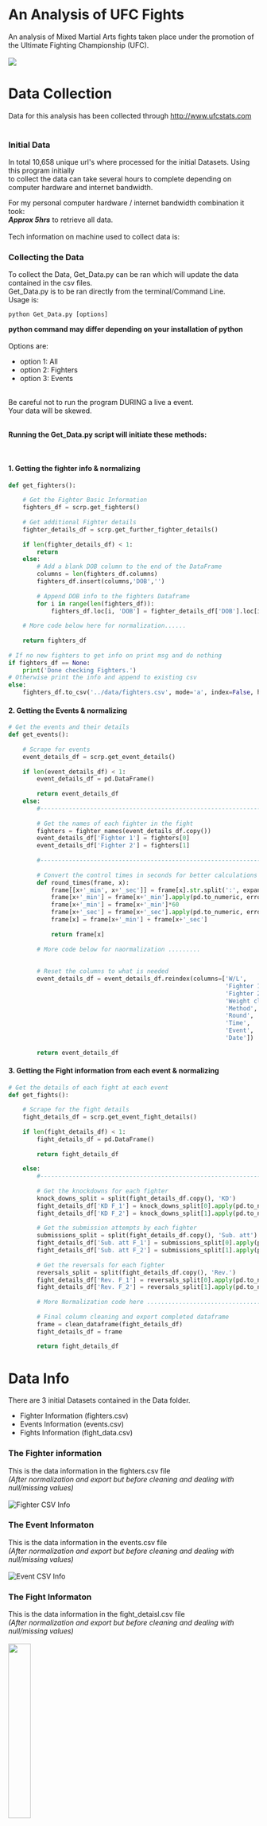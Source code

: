 # An Analysis of UFC Fights
An analysis of Mixed Martial Arts fights taken place under the promotion of the Ultimate Fighting Championship (UFC).
<br><br>
<img src="https://piglordmma.com/wp-content/uploads/2020/04/ufc-octagon.jpg">

# Data Collection
Data for this analysis has been collected through http://www.ufcstats.com <br>
<br>

### Initial Data
In total 10,658 unique url's where processed for the initial Datasets. Using this program initially <br>
to collect the data can take several hours to complete depending on computer hardware and internet bandwidth.<br>
    
For my personal computer hardware / internet bandwidth combination it took:<br>
**_Approx 5hrs_** to retrieve all data.<br>
<br>
Tech information on machine used to collect data is:<br>

### Collecting the Data
To collect the Data, Get_Data.py can be ran which will update the data contained in the csv files.<br>
Get_Data.py is to be ran directly from the terminal/Command Line. <br>
Usage is:<br>
```
python Get_Data.py [options]
```
**python command may differ depending on your installation of python**
<br>
<br>
Options are:<br>
- option 1: All
- option 2: Fighters
- option 3: Events
<br>
Be careful not to run the program DURING a live a event.<br>
Your data will be skewed. <br>
<br>

**Running the Get_Data.py script will initiate these methods:**

<br>

#### 1. Getting the fighter info & normalizing
```python
def get_fighters():
    
    # Get the Fighter Basic Information
    fighters_df = scrp.get_fighters()
    
    # Get additional Fighter details
    fighter_details_df = scrp.get_further_fighter_details()
    
    if len(fighter_details_df) < 1:
        return 
    else:
        # Add a blank DOB column to the end of the DataFrame
        columns = len(fighters_df.columns)
        fighters_df.insert(columns,'DOB','')
        
        # Append DOB info to the fighters Dataframe
        for i in range(len(fighters_df)):
            fighters_df.loc[i, 'DOB'] = fighter_details_df['DOB'].loc[i]
    
    # More code below here for normalization......
    
    return fighters_df
    
# If no new fighters to get info on print msg and do nothing
if fighters_df == None:
    print('Done checking Fighters.')
# Otherwise print the info and append to existing csv
else:
    fighters_df.to_csv('../data/fighters.csv', mode='a', index=False, header=False)
```
#### 2. Getting the Events & normalizing
```Python
# Get the events and their details
def get_events():
    
    # Scrape for events
    event_details_df = scrp.get_event_details()
    
    if len(event_details_df) < 1:
        event_details_df = pd.DataFrame()
        
        return event_details_df
    else:
        #--------------------------------------------------------------------------------------------
        
        # Get the names of each fighter in the fight
        fighters = fighter_names(event_details_df.copy())
        event_details_df['Fighter 1'] = fighters[0]
        event_details_df['Fighter 2'] = fighters[1]
        
        #--------------------------------------------------------------------------------------------
        
        # Convert the control times in seconds for better calculations
        def round_times(frame, x):
            frame[[x+'_min', x+'_sec']] = frame[x].str.split(':', expand=True)
            frame[x+'_min'] = frame[x+'_min'].apply(pd.to_numeric, errors='coerce')
            frame[x+'_min'] = frame[x+'_min']*60
            frame[x+'_sec'] = frame[x+'_sec'].apply(pd.to_numeric, errors='coerce')
            frame[x] = frame[x+'_min'] + frame[x+'_sec']
            
            return frame[x]
            
        # More code below for naormalization .........
        
        
        # Reset the columns to what is needed
        event_details_df = event_details_df.reindex(columns=['W/L', 
                                                             'Fighter 1', 
                                                             'Fighter 2',
                                                             'Weight class', 
                                                             'Method',
                                                             'Round', 
                                                             'Time', 
                                                             'Event',
                                                             'Date'])
        
        return event_details_df
```
#### 3. Getting the Fight information from each event & normalizing
```Python
# Get the details of each fight at each event
def get_fights():
    
    # Scrape for the fight details
    fight_details_df = scrp.get_event_fight_details()
    
    if len(fight_details_df) < 1:
        fight_details_df = pd.DataFrame()
        
        return fight_details_df
    
    else:        
        #--------------------------------------------------------------------------------------------
               
        # Get the knockdowns for each fighter
        knock_downs_split = split(fight_details_df.copy(), 'KD')
        fight_details_df['KD F_1'] = knock_downs_split[0].apply(pd.to_numeric, errors='coerce')
        fight_details_df['KD F_2'] = knock_downs_split[1].apply(pd.to_numeric, errors='coerce')
        
        # Get the submission attempts by each fighter
        submissions_split = split(fight_details_df.copy(), 'Sub. att')
        fight_details_df['Sub. att F_1'] = submissions_split[0].apply(pd.to_numeric, errors='coerce')
        fight_details_df['Sub. att F_2'] = submissions_split[1].apply(pd.to_numeric, errors='coerce')
        
        # Get the reversals for each fighter
        reversals_split = split(fight_details_df.copy(), 'Rev.')
        fight_details_df['Rev. F_1'] = reversals_split[0].apply(pd.to_numeric, errors='coerce')
        fight_details_df['Rev. F_2'] = reversals_split[1].apply(pd.to_numeric, errors='coerce')
        
        # More Normalization code here ...................................
        
        # Final column cleaning and export completed dataframe
        frame = clean_dataframe(fight_details_df)    
        fight_details_df = frame
    
        return fight_details_df
```

# Data Info
There are 3 initial Datasets contained in the Data folder. <br>
- Fighter Information (fighters.csv)
- Events Information (events.csv)
- Fights Information (fight_data.csv)

### The Fighter information
This is the data information in the fighters.csv file <br>
*_(After normalization and export but before cleaning and dealing with null/missing values)_*<br><br>
![Fighter CSV Info](https://github.com/Jon-Flan/Analysis_of_UFC_Fights/blob/main/imgs/fighter_dtypes_info%20copy.png)

### The Event Informaton
This is the data information in the events.csv file<br>
*_(After normalization and export but before cleaning and dealing with null/missing values)_*<br><br>
![Event CSV Info](https://github.com/Jon-Flan/Analysis_of_UFC_Fights/blob/main/imgs/event_dtypes_info.png)

### The Fight Informaton
This is the data information in the fight_detaisl.csv file<br>
*_(After normalization and export but before cleaning and dealing with null/missing values)_*<br><br>
<img src="https://github.com/Jon-Flan/Analysis_of_UFC_Fights/blob/main/imgs/fights_dtypes.png" width=30% height=30%>
<br><br>
![Fight CSV Info](https://github.com/Jon-Flan/Analysis_of_UFC_Fights/blob/main/imgs/fights_info.png)

# Preprocessing
Once the data has been collected preprocessing can be begin. For this project instead of dealing with<br> 
null values in the fighter.csv straight away, the data from each csv is merged into one complete dataset,<br>
as this is where the analysis will take place and some figthers present in the figther information<br> 
may not have been in a UFC fight. Meaning some null information may not be part of the main dataset anyway.<br>
<br>
For the fight details, in early UFC events not all information is available as well as weight classes differ<br>
dramtically from what is used in Mixed Martial Arts promotions now, such as the Open Weight Class<br>
<br>
For these reasons all null, empty data as well as feature creation will be dealt with after merging.<br>

## Data Merging
The Data flow below shows from the website to a merged dataset before cleaning and feature creation. <br>
**Note:** Not all attributes from each dataset are used but are still taken during initial scraping and normalisation, <br>
to be used in the merging process and for data validation compared to the website during the data retreival.<br>
<br>
<img src="https://github.com/Jon-Flan/Analysis_of_UFC_Fights/blob/main/imgs/data_flow/data_flow_pt1.png" width=100% height=100%>

## Merging the Data
To merge the data. After the collection process has completed and csv files are created,<br>
run the following command in terminal/comman prompt
**python command may differ depending on your installation of python**

```Terminal
python Merge_Data.py
```
Will initiate the process, NOTE: No additional arguments are needed for running this script.

```Python
def main():
    # get the final merged output
    data = merge_data()
    data
    print_and_export_data(data)
    
# merge the fighter info onto the fight info
    def get_merged_fighter_info():
        # copies of needed dataframes
        df_1 = events_and_fights.copy()
        df_f1 = fighter_1.copy()
        df_f2 = fighter_2.copy()
      
        # merge and drop dupliactes due to rematches and duplicate fighter info
        df_merged = pd.merge(df_1, df_f1, on=['Fighter 1'], how='left')
        df_merged = df_merged.drop_duplicates(subset=['Fighter 1', 'Fighter 2', 'Event', 'Win decided by'], 
                                                keep='last')
        df_merged = pd.merge(df_merged, df_f2, on=['Fighter 2'], how='left')
        df_merged = df_merged.drop_duplicates(subset=['Fighter 1', 'Fighter 2', 'Event', 'Win decided by'], 
                                                keep='last')
        
        # More merging methods inplace above and below this snippet
        
        data = get_merged_fighter_info()
    
    return data 
```

### Merged Data Info
The merged info is below before any initial visualization, cleaning, null handling, data type correction or feature creation<br>
Here we end up with 81 columns and 6350 rows. Each fight is broken out by the event basic details such as the event name and date,<br>
the winner/loser and how the fight ended. Then the each fighter details (Fighter 1 / Fighter 2) %& (F_1 / F_2) in the fight such as the<br> 
strikes landed and thrown per body section,as well as position. Then the personal info such as height, stance DOB and reach.<br>

<img src="https://github.com/Jon-Flan/Analysis_of_UFC_Fights/blob/main/imgs/merged_not_cleaned_dtypes.PNG" width=50% height=100%>

Table example: <br>

<img src="https://github.com/Jon-Flan/Analysis_of_UFC_Fights/blob/main/imgs/merged_not_cleaned_info.PNG" width=200% height=100% style="overflow-x:scroll">

# Tools Used
All tools and languages used, including packages from within each language <br>
<br>
#### Prerequisites are:
- Python3 is instaled
- R and R Studio are installed
- Anaconda3 is installed (Optional, any IDE capable of editing python is useable)

##### Installing Anaconda Instructions: <br>
**For Windows:** https://docs.anaconda.com/anaconda/install/windows/ <br>
**For Mac**: https://docs.anaconda.com/anaconda/install/mac-os/ <br>
**For Linux:** https://docs.anaconda.com/anaconda/install/linux/ <br>

##### Installing R & R Studio: <br>
Instructions here: https://rstudio-education.github.io/hopr/starting.html <br>

## Python 
Spyder IDE from within the Anaconda3 framework
#### Packages Imported:
- Pandas<br>
- Numpy <br>
- string<br>
- tqdm<br>
- BeautifulSoup<br>
- requests<br>

## R
R Studio

